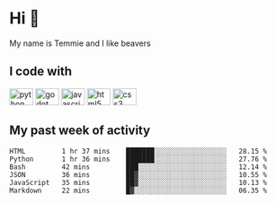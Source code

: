 <h1 align="left">Hi 👋</h1>

<p>My name is Temmie and I like beavers</p>

<h2 align="left">I code with</h2>

<div align="left">
  <img src="https://cdn.jsdelivr.net/gh/devicons/devicon/icons/python/python-original.svg" height="30" width="42" alt="python logo"/>
  <img src="https://cdn.jsdelivr.net/gh/devicons/devicon/icons/godot/godot-original.svg" height="30" width="42" alt="godot logo"/>
  <img src="https://cdn.jsdelivr.net/gh/devicons/devicon/icons/javascript/javascript-original.svg" height="30" width="42" alt="javascript logo"/>
  <img src="https://cdn.jsdelivr.net/gh/devicons/devicon/icons/html5/html5-original.svg" height="30" width="42" alt="html5 logo"/>
  <img src="https://cdn.jsdelivr.net/gh/devicons/devicon/icons/css3/css3-original.svg" height="30" width="42" alt="css3 logo"/>
</div>


<h2 align="left">My past week of activity</h2>

<!--START_SECTION:waka-->

```text
HTML         1 hr 37 mins    ███████░░░░░░░░░░░░░░░░░░   28.15 %
Python       1 hr 36 mins    ███████░░░░░░░░░░░░░░░░░░   27.76 %
Bash         42 mins         ███░░░░░░░░░░░░░░░░░░░░░░   12.14 %
JSON         36 mins         ██▓░░░░░░░░░░░░░░░░░░░░░░   10.55 %
JavaScript   35 mins         ██▓░░░░░░░░░░░░░░░░░░░░░░   10.13 %
Markdown     22 mins         █▓░░░░░░░░░░░░░░░░░░░░░░░   06.35 %
```

<!--END_SECTION:waka-->
